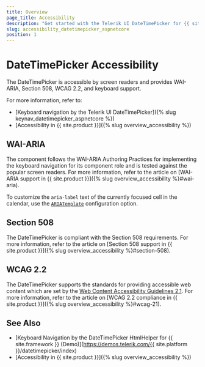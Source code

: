 ```yaml
---
title: Overview
page_title: Accessibility
description: "Get started with the Telerik UI DateTimePicker for {{ site.framework }} and learn about its accessibility support for WAI-ARIA, Section 508, and WCAG 2.2."
slug: accessibility_datetimepicker_aspnetcore
position: 1
---
```


# DateTimePicker Accessibility

The DateTimePicker is accessible by screen readers and provides WAI-ARIA, Section 508, WCAG 2.2, and keyboard support.

For more information, refer to:
* [Keyboard navigation by the Telerik UI DateTimePicker]({% slug keynav_datetimepicker_aspnetcore %})
* [Accessibility in {{ site.product }}]({% slug overview_accessibility %})

## WAI-ARIA

The component follows the WAI-ARIA Authoring Practices for implementing the keyboard navigation for its component role and is tested against the popular screen readers. For more information, refer to the article on [WAI-ARIA support in {{ site.product }}]({% slug overview_accessibility %}#wai-aria).

To customize the `aria-label` text of the currently focused cell in the calendar, use the [`ARIATemplate`](/api/kendo.mvc.ui.fluent/datetimepickerbuilder#ariatemplatesystemstring) configuration option.

## Section 508

The DateTimePicker is compliant with the Section 508 requirements. For more information, refer to the article on [Section 508 support in {{ site.product }}]({% slug overview_accessibility %}#section-508).

## WCAG 2.2

The DateTimePicker supports the standards for providing accessible web content which are set by the [Web Content Accessibility Guidelines 2.1](https://www.w3.org/TR/WCAG/). For more information, refer to the article on [WCAG 2.2 compliance in {{ site.product }}]({% slug overview_accessibility %}#wcag-21).

## See Also

* [Keyboard Navigation by the DateTimePicker HtmlHelper for {{ site.framework }} (Demo)](https://demos.telerik.com/{{ site.platform }}/datetimepicker/index)
* [Accessibility in {{ site.product }}]({% slug overview_accessibility %})
